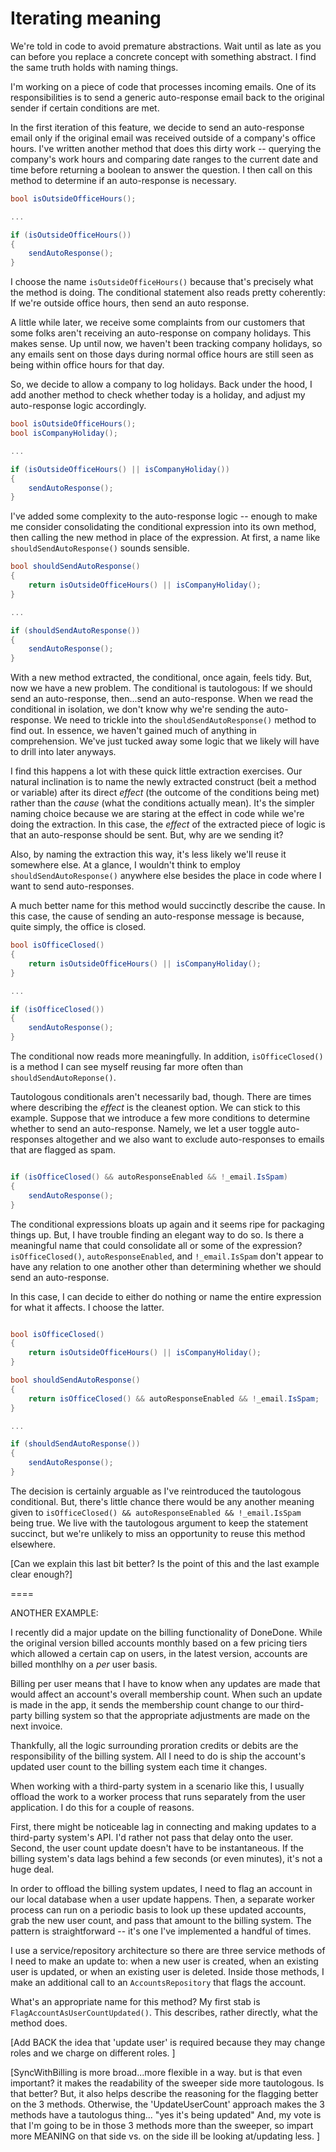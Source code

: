 # Iterating meaning

We're told in code to avoid premature abstractions. Wait until as late as you can before you replace a concrete concept with something abstract. I find the same truth holds with naming things.

I'm working on a piece of code that processes incoming emails. One of its responsibilities is to send a generic auto-response email back to the original sender if certain conditions are met.

In the first iteration of this feature, we decide to send an auto-response email only if the original email was received outside of a company's office hours. I've written another method that does this dirty work -- querying the company's work hours and comparing date ranges to the current date and time before returning a boolean to answer the question. I then call on this method to determine if an auto-response is necessary.

```C#
bool isOutsideOfficeHours();

...

if (isOutsideOfficeHours()) 
{ 
	sendAutoResponse(); 
}

```

I choose the name `isOutsideOfficeHours()` because that's precisely what the method is doing. The conditional statement also reads pretty coherently: If we're outside office hours, then send an auto response.

A little while later, we receive some complaints from our customers that some folks aren't receiving an auto-response on company holidays. This makes sense. Up until now, we haven't been tracking company holidays, so any emails sent on those days during normal office hours are still seen as being within office hours for that day.

So, we decide to allow a company to log holidays. Back under the hood, I add another method to check whether today is a holiday, and adjust my auto-response logic accordingly.

```C#
bool isOutsideOfficeHours();
bool isCompanyHoliday();

...

if (isOutsideOfficeHours() || isCompanyHoliday()) 
{ 
	sendAutoResponse(); 
}

```

I've added some complexity to the auto-response logic -- enough to make me consider consolidating the conditional expression into its own method, then calling the new method in place of the expression. At first, a name like `shouldSendAutoResponse()` sounds sensible. 

```C#
bool shouldSendAutoResponse()
{
	return isOutsideOfficeHours() || isCompanyHoliday();
}

...

if (shouldSendAutoResponse()) 
{ 
	sendAutoResponse(); 
}

```

With a new method extracted, the conditional, once again, feels tidy. But, now we have a new problem. The conditional is tautologous: If we should send an auto-response, then...send an auto-response. When we read the conditional in isolation, we don't know why we're sending the auto-response. We need to trickle into the `shouldSendAutoResponse()` method to find out. In essence, we haven't gained much of anything in comprehension. We've just tucked away some logic that we likely will have to drill into later anyways.

I find this happens a lot with these quick little extraction exercises. Our natural inclination is to name the newly extracted construct (beit a method or variable) after its direct _effect_ (the outcome of the conditions being met) rather than the _cause_ (what the conditions actually mean). It's the simpler naming choice because we are staring at the effect in code while we're doing the extraction. In this case, the _effect_ of the extracted piece of logic is that an auto-response should be sent. But, why are we sending it?

Also, by naming the extraction this way, it's less likely we'll reuse it somewhere else. At a glance, I wouldn't think to employ `shouldSendAutoResponse()` anywhere else besides the place in code where I want to send auto-responses.

A much better name for this method would succinctly describe the cause. In this case, the cause of sending an auto-response message is because, quite simply, the office is closed.

```C#
bool isOfficeClosed()
{
	return isOutsideOfficeHours() || isCompanyHoliday();
}

...

if (isOfficeClosed()) 
{ 
	sendAutoResponse(); 
}

```

The conditional now reads more meaningfully. In addition, `isOfficeClosed()` is a method I can see myself reusing far more often than `shouldSendAutoReponse()`.

Tautologous conditionals aren't necessarily bad, though. There are times where describing the _effect_ is the cleanest option. We can stick to this example. Suppose that we introduce a few more conditions to determine whether to send an auto-response. Namely, we let a user toggle auto-responses altogether and we also want to exclude auto-responses to emails that are flagged as spam. 

```C#

if (isOfficeClosed() && autoResponseEnabled && !_email.IsSpam) 
{ 
	sendAutoResponse(); 
}

```

The conditional expressions bloats up again and it seems ripe for packaging things up. But, I have trouble finding an elegant way to do so. Is there a meaningful name that could consolidate all or some of the expression? `isOfficeClosed()`, `autoResponseEnabled`, and `!_email.IsSpam` don't appear to have any relation to one another other than determining whether we should send an auto-response.

In this case, I can decide to either do nothing or name the entire expression for what it affects. I choose the latter.

```C#

bool isOfficeClosed()
{
	return isOutsideOfficeHours() || isCompanyHoliday();
}

bool shouldSendAutoResponse()
{
	return isOfficeClosed() && autoResponseEnabled && !_email.IsSpam;
}

...

if (shouldSendAutoResponse()) 
{ 
	sendAutoResponse(); 
}

```

The decision is certainly arguable as I've reintroduced the tautologous conditional. But, there's little chance there would be any another meaning given to `isOfficeClosed() && autoResponseEnabled && !_email.IsSpam` being true. We live with the tautologous argument to keep the statement succinct, but we're unlikely to miss an opportunity to reuse this method elsewhere. 

[Can we explain this last bit better? Is the point of this and the last example clear enough?]

====

ANOTHER EXAMPLE:

I recently did a major update on the billing functionality of DoneDone. While the original version billed accounts monthly based on a few pricing tiers which allowed a certain cap on users, in the latest version, accounts are billed monthlhy on a _per_ user basis.

Billing per user means that I have to know when any updates are made that would affect an account's overall membership count. When such an update is made in the app, it sends the membership count change to our third-party billing system so that the appropriate adjustments are made on the next invoice.

Thankfully, all the logic surrounding proration credits or debits are the responsibility of the billing system. All I need to do is ship the account's updated user count to the billing system each time it changes.

When working with a third-party system in a scenario like this, I usually offload the work to a worker process that runs separately from the user application. I do this for a couple of reasons.

First, there might be noticeable lag in connecting and making updates to a third-party system's API. I'd rather not pass that delay onto the user. Second, the user count update doesn't have to be instantaneous. If the billing system's data lags behind a few seconds (or even minutes), it's not a huge deal.

In order to offload the billing system updates, I need to flag an account in our local database when a user update happens. Then, a separate worker process can run on a periodic basis to look up these updated accounts, grab the new user count, and pass that amount to the billing system. The pattern is  straightforward -- it's one I've implemented a handful of times. 

I use a service/repository architecture so there are three service methods of I need to make an update to: when a new user is created, when an existing user is updated, or when an existing user is deleted. Inside those methods, I make an additional call to an `AccountsRepository` that flags the account.

What's an appropriate name for this method? My first stab is `FlagAccountAsUserCountUpdated()`.  This describes, rather directly, what the method does.

[Add BACK the idea that 'update user' is required because they may change roles and we charge on different roles. ]

[SyncWithBilling is more broad...more flexible in a way. but is that even important? it makes the readability of the sweeper side more tautologous. Is that better?  But, it also helps describe the reasoning for the flagging better on the 3 methods. Otherwise, the 'UpdateUserCount' approach makes the 3 methods have a tautologus thing... "yes it's being updated" And, my vote is that I'm going to be in those 3 methods more than the sweeper, so impart more MEANING on that side vs. on the side ill be looking at/updating less. ]








